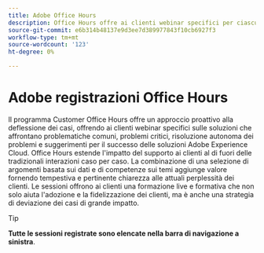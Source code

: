 ```yaml
---
title: Adobe Office Hours
description: Office Hours offre ai clienti webinar specifici per ciascuna soluzione e offre un approccio proattivo alla deformazione dei casi.
source-git-commit: e6b314b48137e9d3ee7d389977843f10cb6927f3
workflow-type: tm+mt
source-wordcount: '123'
ht-degree: 0%

---
```


# Adobe registrazioni Office Hours

Il programma Customer Office Hours offre un approccio proattivo alla deflessione dei casi, offrendo ai clienti webinar specifici sulle soluzioni che affrontano problematiche comuni, problemi critici, risoluzione autonoma dei problemi e suggerimenti per il successo delle soluzioni Adobe Experience Cloud. Office Hours estende l&#39;impatto del supporto ai clienti al di fuori delle tradizionali interazioni caso per caso. La combinazione di una selezione di argomenti basata sui dati e di competenze sui temi aggiunge valore fornendo tempestiva e pertinente chiarezza alle attuali perplessità dei clienti. Le sessioni offrono ai clienti una formazione live e formativa che non solo aiuta l&#39;adozione e la fidelizzazione dei clienti, ma è anche una strategia di deviazione dei casi di grande impatto.

>[!TIP]
>
>**Tutte le sessioni registrate sono elencate nella barra di navigazione a sinistra**.

<!--

## Featured

<table>
  <tr>
   <td>
      <a href="2022/cross-channel.md">
      <img alt="Level up Your Cross-channel Marketing with Adobe [!DNL Campaign Classic]" src="assets/cross-channel.png"/>
      </a>
      <div>
         <a href="./2022/cross-channel.md"><strong>Level up Your Cross-channel Marketing with Adobe [!DNL Campaign Classic]</strong></a>
         <br/>
      </div>
   </td>
   <td>
      <a href="2022/integrations.md">
      <img alt="Adobe [!DNL Campaign] integrations with a marketing ecosystem" src="assets/integrations.png"/>
      </a>
      <div>
         <a href="./2022/integrations.md"><strong>Adobe [!DNL Campaign] integrations with a marketing ecosystem</strong></a>
         <br/>
      </div>
   </td>
   <td>
      <a href="2022/tips.md">
      <img alt="Time saving tips from a pro" src="./assets/tips.png"/>
      </a>
      <div>
         <a href="2022/tips.md"><strong>Time saving tips from a pro</strong></a>
         <br/>
      </div>
   </td>
</table>

-->